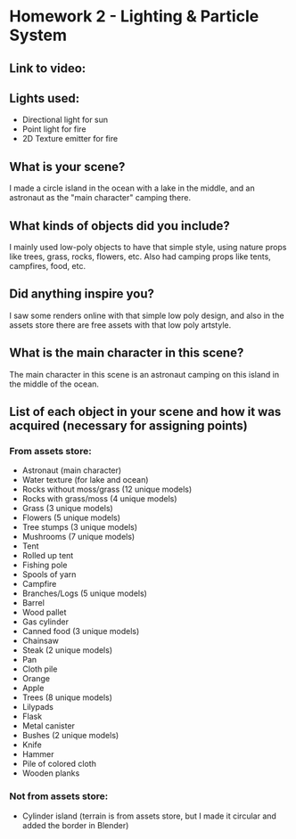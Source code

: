 # Homework 2 - Lighting & Particle System
## Link to video: <INSERT LINK HERE>
## Lights used:
 - Directional light for sun
 - Point light for fire
 - 2D Texture emitter for fire
## What is your scene?
I made a circle island in the ocean with a lake in the middle, and an astronaut as the "main character" camping there.
## What kinds of objects did you include?
I mainly used low-poly objects to have that simple style, using nature props like trees, grass, rocks, flowers, etc. Also had camping props like tents, campfires, food, etc.
## Did anything inspire you?
I saw some renders online with that simple low poly design, and also in the assets store there are free assets with that low poly artstyle.
## What is the main character in this scene?
The main character in this scene is an astronaut camping on this island in the middle of the ocean.
## List of each object in your scene and how it was acquired (necessary for assigning points)
### From assets store:
 - Astronaut (main character)
 - Water texture (for lake and ocean)
 - Rocks without moss/grass (12 unique models)
 - Rocks with grass/moss (4 unique models)
 - Grass (3 unique models)
 - Flowers (5 unique models)
 - Tree stumps (3 unique models)
 - Mushrooms (7 unique models)
 - Tent
 - Rolled up tent
 - Fishing pole
 - Spools of yarn
 - Campfire
 - Branches/Logs (5 unique models)
 - Barrel
 - Wood pallet
 - Gas cylinder
 - Canned food (3 unique models)
 - Chainsaw
 - Steak (2 unique models)
 - Pan
 - Cloth pile
 - Orange
 - Apple
 - Trees (8 unique models)
 - Lilypads
 - Flask
 - Metal canister
 - Bushes (2 unique models)
 - Knife
 - Hammer
 - Pile of colored cloth
 - Wooden planks
### Not from assets store:
 - Cylinder island (terrain is from assets store, but I made it circular and added the border in Blender)
